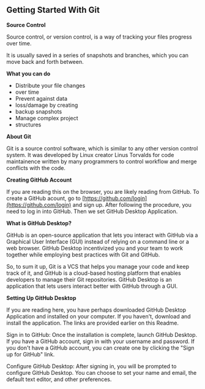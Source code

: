## Getting Started With Git


**Source Control**

Source control, or version control, is a way of tracking your files progress over time.

It is usually saved in a series of snapshots and branches, which you can move back and forth between.

**What you can do**

- Distribute your file changes
- over time
- Prevent against data
- loss/damage by creating
- backup snapshots
- Manage complex project
- structures

**About Git**

Git is a source control software, which is similar to any other version control system. It was developed by Linux creator Linus Torvalds for code maintainence written by many programmers to control workflow and merge conflicts with the code.


**Creating GitHub Account**

If you are reading this on the browser, you are likely reading from GitHub. To create a GitHub acount, go to [https://github.com/login](https://github.com/login) and sign up. After following the procedure, you need to log in into GitHub. Then we set GitHub Desktop Application. 

**What is GitHub Desktop?**

GitHub is an open-source application that lets you interact with GitHub via a Graphical User Interface (GUI) instead of relying on a command line or a web browser. GitHub Desktop incentivized you and your team to work together while employing best practices with Git and GitHub.

So, to sum it up, Git is a VCS that helps you manage your code and keep track of it, and GitHub is a cloud-based hosting platform that enables developers to manage their Git repositories. GitHub Desktop is an application that lets users interact better with GitHub through a GUI.

**Setting Up GitHub Desktop**

If you are reading here, you have perhaps downloaded GitHub Desktop Application and installed on your computer. If you haven't, download and install the application. The links are provided earlier on this Readme.

Sign in to GitHub: Once the installation is complete, launch GitHub Desktop. If you have a GitHub account, sign in with your username and password. If you don't have a GitHub account, you can create one by clicking the "Sign up for GitHub" link.

Configure GitHub Desktop: After signing in, you will be prompted to configure GitHub Desktop. You can choose to set your name and email, the default text editor, and other preferences.
